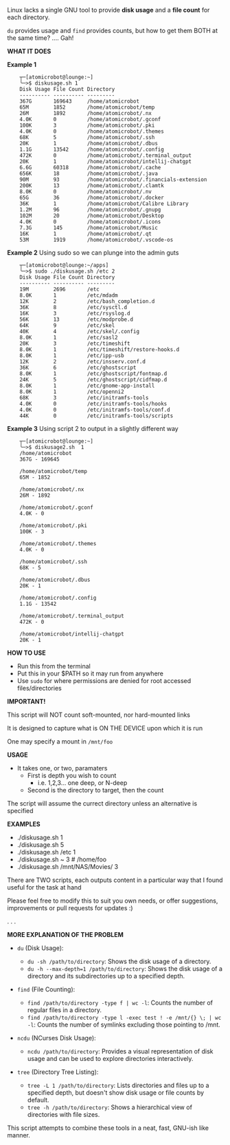 Linux lacks a single GNU tool to provide **disk usage** and a **file count** for each directory.

`du` provides usage and `find` provides counts, but how to get them BOTH at the same time? .... Gah!

**WHAT IT DOES**

**Example 1**

```
    ┬─[atomicrobot@lounge:~]
    ╰─>$ diskusage.sh 1
    Disk Usage File Count Directory
    ---------- ---------- ---------
    367G       169643     /home/atomicrobot
    65M        1852       /home/atomicrobot/temp
    26M        1892       /home/atomicrobot/.nx
    4.0K       0          /home/atomicrobot/.gconf
    100K       3          /home/atomicrobot/.pki
    4.0K       0          /home/atomicrobot/.themes
    68K        5          /home/atomicrobot/.ssh
    20K        1          /home/atomicrobot/.dbus
    1.1G       13542      /home/atomicrobot/.config
    472K       0          /home/atomicrobot/.terminal_output
    20K        1          /home/atomicrobot/intellij-chatgpt
    6.6G       60318      /home/atomicrobot/.cache
    656K       18         /home/atomicrobot/.java
    90M        93         /home/atomicrobot/.financials-extension
    200K       13         /home/atomicrobot/.clamtk
    8.0K       0          /home/atomicrobot/.nv
    65G        36         /home/atomicrobot/.docker
    36K        1          /home/atomicrobot/Calibre Library
    1.2M       96         /home/atomicrobot/.gnupg
    102M       20         /home/atomicrobot/Desktop
    4.0K       0          /home/atomicrobot/.icons
    7.3G       145        /home/atomicrobot/Music
    16K        1          /home/atomicrobot/.qt
    53M        1919       /home/atomicrobot/.vscode-os
```

**Example 2**
Using sudo so we can plunge into the admin guts
```
    ┬─[atomicrobot@lounge:~/apps]
    ╰─>$ sudo ./diskusage.sh /etc 2
    Disk Usage File Count Directory
    ---------- ---------- ---------
    19M        2696       /etc
    8.0K       1          /etc/mdadm
    12K        2          /etc/bash_completion.d
    36K        8          /etc/sysctl.d
    16K        3          /etc/rsyslog.d
    56K        13         /etc/modprobe.d
    64K        9          /etc/skel
    40K        4          /etc/skel/.config
    8.0K       1          /etc/sasl2
    20K        3          /etc/timeshift
    8.0K       1          /etc/timeshift/restore-hooks.d
    8.0K       1          /etc/ipp-usb
    12K        2          /etc/insserv.conf.d
    36K        6          /etc/ghostscript
    8.0K       1          /etc/ghostscript/fontmap.d
    24K        5          /etc/ghostscript/cidfmap.d
    8.0K       1          /etc/gnome-app-install
    8.0K       1          /etc/openni2
    68K        3          /etc/initramfs-tools
    4.0K       0          /etc/initramfs-tools/hooks
    4.0K       0          /etc/initramfs-tools/conf.d
    44K        0          /etc/initramfs-tools/scripts

```




**Example 3**
Using script 2 to output in a slightly different way
```
    ┬─[atomicrobot@lounge:~]
    ╰─>$ diskusage2.sh  1
    /home/atomicrobot
    367G - 169645

    /home/atomicrobot/temp
    65M - 1852

    /home/atomicrobot/.nx
    26M - 1892

    /home/atomicrobot/.gconf
    4.0K - 0

    /home/atomicrobot/.pki
    100K - 3

    /home/atomicrobot/.themes
    4.0K - 0

    /home/atomicrobot/.ssh
    68K - 5

    /home/atomicrobot/.dbus
    20K - 1

    /home/atomicrobot/.config
    1.1G - 13542

    /home/atomicrobot/.terminal_output
    472K - 0

    /home/atomicrobot/intellij-chatgpt
    20K - 1
```

**HOW TO USE** 

- Run this from the terminal
-  Put this in your $PATH so it may run from anywhere
 - Use `sudo` for where permissions are denied for root accessed files/directories

 **IMPORTANT!**
 
 This script will NOT count soft-mounted, nor hard-mounted links
 
 It is designed to capture what is ON THE DEVICE upon which it is run
 
 One may specify a mount in `/mnt/foo`

 **USAGE**
 
 - It takes one, or two, paramaters
     - First is depth you wish to count
         - i.e. 1,2,3... one deep, or N-deep
     - Second is the directory to target, then the count

 The script will assume the currect directory unless an alternative is
 specified

**EXAMPLES**
- ./diskusage.sh 1
-  ./diskusage.sh 5
-  ./diskusage.sh /etc 1
-  ./diskusage.sh ~ 3  # /home/foo
-  ./diskusage.sh /mnt/NAS/Movies/ 3

 There are TWO scripts, each outputs content in a particular way
 that I found useful for the task at hand

 Please feel free to modify this to suit you own needs, or offer
 suggestions, improvements or pull requests for updates :)

.
.
.

**MORE EXPLANATION OF THE PROBLEM**

- `du` (Disk Usage):
    - `du -sh /path/to/directory`: Shows the disk usage of a directory.
    - `du -h --max-depth=1 /path/to/directory`: Shows the disk usage of a directory and its subdirectories up to a specified depth.

- `find` (File Counting):
    - `find /path/to/directory -type f | wc -l`: Counts the number of regular files in a directory.
    - `find /path/to/directory -type l -exec test ! -e /mnt/{} \; | wc -l`: Counts the number of symlinks excluding those pointing to /mnt.

- `ncdu` (NCurses Disk Usage):
    - `ncdu /path/to/directory`: Provides a visual representation of disk usage and can be used to explore directories interactively.

- `tree` (Directory Tree Listing):
    - `tree -L 1 /path/to/directory`: Lists directories and files up to a specified depth, but doesn't show disk usage or file counts by default.
    - `tree -h /path/to/directory`: Shows a hierarchical view of directories with file sizes.

This script attempts to combine these tools in a neat, fast, GNU-ish like manner.
